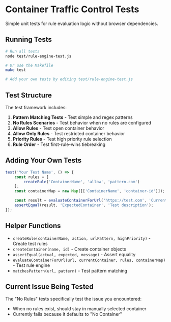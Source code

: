 # Container Traffic Control Tests

Simple unit tests for rule evaluation logic without browser dependencies.

## Running Tests

```bash
# Run all tests
node test/rule-engine-test.js

# Or use the Makefile
make test

# Add your own tests by editing test/rule-engine-test.js
```

## Test Structure

The test framework includes:

1. **Pattern Matching Tests** - Test simple and regex patterns
2. **No Rules Scenarios** - Test behavior when no rules are configured
3. **Allow Rules** - Test open container behavior
4. **Allow Only Rules** - Test restricted container behavior
5. **Priority Rules** - Test high priority rule selection
6. **Rule Order** - Test first-rule-wins tiebreaking

## Adding Your Own Tests

```javascript
test('Your Test Name', () => {
    const rules = [
        createRule('ContainerName', 'allow', 'pattern.com')
    ];
    const containerMap = new Map([['ContainerName', 'container-id']]);

    const result = evaluateContainerForUrl('https://test.com', 'CurrentContainer', rules, containerMap);
    assertEqual(result, 'ExpectedContainer', 'Test description');
});
```

## Helper Functions

- `createRule(containerName, action, urlPattern, highPriority)` - Create test rules
- `createContainer(name, id)` - Create container objects
- `assertEqual(actual, expected, message)` - Assert equality
- `evaluateContainerForUrl(url, currentContainer, rules, containerMap)` - Test rule engine
- `matchesPattern(url, pattern)` - Test pattern matching

## Current Issue Being Tested

The "No Rules" tests specifically test the issue you encountered:
- When no rules exist, should stay in manually selected container
- Currently fails because it defaults to "No Container"